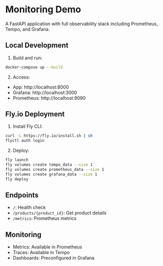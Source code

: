 # Monitoring Demo

A FastAPI application with full observability stack including Prometheus, Tempo, and Grafana.

## Local Development

1. Build and run:
```bash
docker-compose up --build
```

2. Access:
- App: http://localhost:8000
- Grafana: http://localhost:3000
- Prometheus: http://localhost:9090

## Fly.io Deployment

1. Install Fly CLI:
```bash
curl -L https://fly.io/install.sh | sh
flyctl auth login
```

2. Deploy:
```bash
fly launch
fly volumes create tempo_data --size 1
fly volumes create prometheus_data --size 1
fly volumes create grafana_data --size 1
fly deploy
```

## Endpoints

- `/`: Health check
- `/products/{product_id}`: Get product details
- `/metrics`: Prometheus metrics

## Monitoring

- Metrics: Available in Prometheus
- Traces: Available in Tempo
- Dashboards: Preconfigured in Grafana